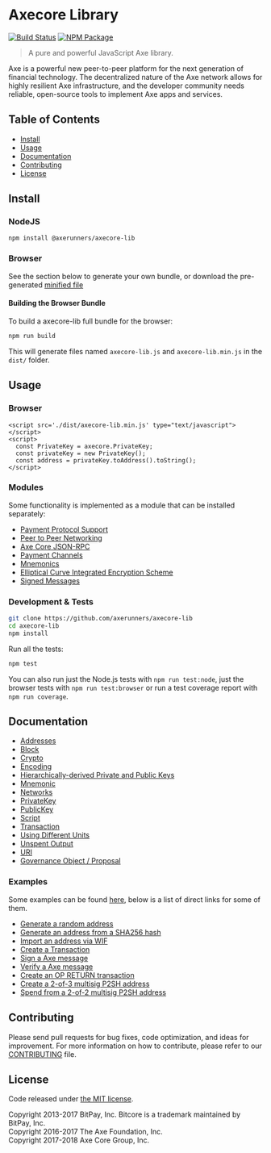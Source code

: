 # Axecore Library

[![Build Status](https://img.shields.io/travis/axerunners/axecore-lib.svg?branch=master)](https://travis-ci.org/axerunners/axecore-lib)
[![NPM Package](https://img.shields.io/npm/v/@axerunners/axecore-lib.svg)](https://www.npmjs.org/package/@axerunners/axecore-lib)

> A pure and powerful JavaScript Axe library.

Axe is a powerful new peer-to-peer platform for the next generation of financial technology. The decentralized nature of the Axe network allows for highly resilient Axe infrastructure, and the developer community needs reliable, open-source tools to implement Axe apps and services.

## Table of Contents
- [Install](#install)
- [Usage](#usage)
- [Documentation](#documentation)
- [Contributing](#contributing)
- [License](#license)

## Install

### NodeJS

```
npm install @axerunners/axecore-lib
```

### Browser

See the section below to generate your own bundle, or download the pre-generated [minified file](dist/axecore-lib.min.js)

#### Building the Browser Bundle

To build a axecore-lib full bundle for the browser:

```sh
npm run build
```

This will generate files named `axecore-lib.js` and `axecore-lib.min.js` in the `dist/` folder.

## Usage

### Browser

```
<script src='./dist/axecore-lib.min.js' type="text/javascript"></script>
<script>
  const PrivateKey = axecore.PrivateKey;
  const privateKey = new PrivateKey();
  const address = privateKey.toAddress().toString();
</script>
```

### Modules

Some functionality is implemented as a module that can be installed separately:

* [Payment Protocol Support](https://github.com/axerunners/axecore-payment-protocol)
* [Peer to Peer Networking](https://github.com/axerunners/axecore-p2p)
* [Axe Core JSON-RPC](https://github.com/axerunners/axed-rpc)
* [Payment Channels](https://github.com/axerunners/axecore-channel)
* [Mnemonics](https://github.com/axerunners/axecore-mnemonic)
* [Elliptical Curve Integrated Encryption Scheme](https://github.com/axerunners/bitcore-ecies-axe)
* [Signed Messages](https://github.com/axerunners/bitcore-message-axe)

### Development & Tests

```sh
git clone https://github.com/axerunners/axecore-lib
cd axecore-lib
npm install
```

Run all the tests:

```sh
npm test
```

You can also run just the Node.js tests with `npm run test:node`, just the browser tests with `npm run test:browser` or run a test coverage report with `npm run coverage`.

## Documentation

* [Addresses](docs/address.md)
* [Block](docs/block.md)
* [Crypto](docs/crypto.md)
* [Encoding](docs/encoding.md)
* [Hierarchically-derived Private and Public Keys](docs/hierarchical.md)
* [Mnemonic](docs/mnemonic.md)
* [Networks](docs/networks.md)
* [PrivateKey](docs/privatekey.md)
* [PublicKey](docs/publickey.md)
* [Script](docs/script.md)
* [Transaction](docs/transaction.md)
* [Using Different Units](docs/unit.md)
* [Unspent Output](docs/unspentoutput.md)
* [URI](docs/uri.md)
* [Governance Object / Proposal](docs/govobject/govobject.md)

### Examples

Some examples can be found [here](docs/examples.md), below is a list of direct links for some of them.

* [Generate a random address](docs/examples.md#generate-a-random-address)
* [Generate an address from a SHA256 hash](docs/examples.md#generate-a-address-from-a-sha256-hash)
* [Import an address via WIF](docs/examples.md#import-an-address-via-wif)
* [Create a Transaction](docs/examples.md#create-a-transaction)
* [Sign a Axe message](docs/examples.md#sign-a-bitcoin-message)
* [Verify a Axe message](docs/examples.md#verify-a-bitcoin-message)
* [Create an OP RETURN transaction](docs/examples.md#create-an-op-return-transaction)
* [Create a 2-of-3 multisig P2SH address](docs/examples.md#create-a-2-of-3-multisig-p2sh-address)
* [Spend from a 2-of-2 multisig P2SH address](docs/examples.md#spend-from-a-2-of-2-multisig-p2sh-address)

## Contributing

Please send pull requests for bug fixes, code optimization, and ideas for improvement. For more information on how to contribute, please refer to our [CONTRIBUTING](https://github.com/axerunners/axecore-lib/blob/master/CONTRIBUTING.md) file.

## License

Code released under [the MIT license](LICENSE).

Copyright 2013-2017 BitPay, Inc. Bitcore is a trademark maintained by BitPay, Inc.  
Copyright 2016-2017 The Axe Foundation, Inc.  
Copyright 2017-2018 Axe Core Group, Inc.  
